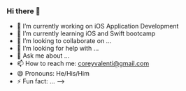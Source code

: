 ### Hi there 👋

- 🔭 I’m currently working on iOS Application Development 
- 🌱 I’m currently learning iOS and Swift bootcamp
- 👯 I’m looking to collaborate on ...
- 🤔 I’m looking for help with ...
- 💬 Ask me about ...
- 📫 How to reach me: coreyvalenti@gmail.com
- 😄 Pronouns: He/His/Him
- ⚡ Fun fact: ...
-->
